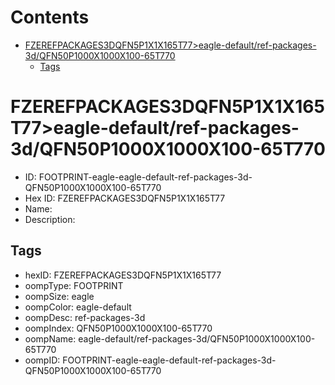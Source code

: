 



Contents
========

* [FZEREFPACKAGES3DQFN5P1X1X165T77>eagle-default/ref-packages-3d/QFN50P1000X1000X100-65T770](#fzerefpackages3dqfn5p1x1x165t77eagle-defaultref-packages-3dqfn50p1000x1000x100-65t770)
	* [Tags](#tags)

# FZEREFPACKAGES3DQFN5P1X1X165T77>eagle-default/ref-packages-3d/QFN50P1000X1000X100-65T770

- ID: FOOTPRINT-eagle-eagle-default-ref-packages-3d-QFN50P1000X1000X100-65T770
- Hex ID: FZEREFPACKAGES3DQFN5P1X1X165T77
- Name: 
- Description: 

## Tags

- hexID: FZEREFPACKAGES3DQFN5P1X1X165T77
- oompType: FOOTPRINT
- oompSize: eagle
- oompColor: eagle-default
- oompDesc: ref-packages-3d
- oompIndex: QFN50P1000X1000X100-65T770
- oompName: eagle-default/ref-packages-3d/QFN50P1000X1000X100-65T770
- oompID: FOOTPRINT-eagle-eagle-default-ref-packages-3d-QFN50P1000X1000X100-65T770
